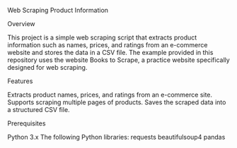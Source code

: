Web Scraping Product Information


Overview

This project is a simple web scraping script that extracts product information such as names, prices, and ratings from an e-commerce website and stores the data in a CSV file. The example provided in this repository uses the website Books to Scrape, a practice website specifically designed for web scraping.

Features

Extracts product names, prices, and ratings from an e-commerce site.
Supports scraping multiple pages of products.
Saves the scraped data into a structured CSV file.

Prerequisites

Python 3.x
The following Python libraries:
requests
beautifulsoup4
pandas
